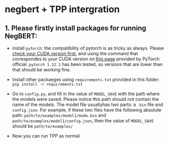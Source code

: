 # negbert + TPP intergration

## 1. Please firstly install packages for running NegBERT:

- install ```pytorch```: the compatibility of pytorch is as tricky as always. Please [check your CUDA version first](https://stackoverflow.com/questions/9727688/how-to-get-the-cuda-version), and using the command that correspondes to your CUDA version on [this page](https://pytorch.org/get-started/previous-versions/) provided by PyTorch official. ```pytorch 1.12.1``` has been tested, so versions that are lower than that should be working fine.

- Install other packaeges using ```requirements.txt``` provided in this folder: ```pip install -r requirements.txt```

- Go to ```config.py```, and fill in the value of ```MODEL_SAVE``` with the path where the models were saved. Please notice this path should not contain the name of the models. 
The model file usuallyhas two parts: a ```.bin``` file and ```config.json```. For example, if these two files have the following absolute path: ```path/to/examples/model1/mode.bin``` and ```path/to/examples/model1/config.json```, then the value of ```MODEL_SAVE``` should be ```path/to/examples/```

- Now you can run TPP as normal
